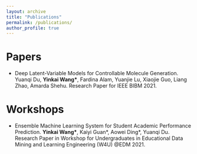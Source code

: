 ```yaml
---
layout: archive
title: "Publications"
permalink: /publications/
author_profile: true
---
```

Papers
======
 * Deep Latent-Variable Models for Controllable Molecule Generation. Yuanqi Du, **Yinkai Wang\***, Fardina Alam, Yuanjie Lu, Xiaojie Guo, Liang Zhao, Amarda Shehu. Research Paper for IEEE BIBM 2021.

Workshops
======
* Ensemble Machine Learning System for Student Academic Performance Prediction. **Yinkai Wang\***, Kaiyi Guan\*, Aowei Ding\*, Yuanqi Du. Research Paper in Workshop for Undergraduates in Educational Data Mining and Learning Engineering (W4U) @EDM 2021.

